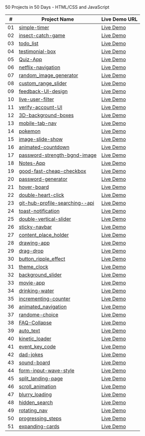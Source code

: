50 Projects in 50 Days - HTML/CSS and JavaScript


| #  | Project Name                                                                 | Live Demo URL                                                                 |
| ---| -----------------------------------------------------------------------------| ------------------------------------------------------------------------------|
| 01 | [simple-timer](https://github.com/2024-Udemy/simple-timer)                    | [Live Demo](https://2024-Udemy.github.io/simple-timer/)                        |
| 02 | [insect-catch-game](https://github.com/2024-Udemy/insect-catch-game)          | [Live Demo](https://2024-Udemy.github.io/insect-catch-game/)                   |
| 03 | [todo_list](https://github.com/2024-Udemy/todo_list)                          | [Live Demo](https://2024-Udemy.github.io/todo_list/)                           |
| 04 | [testimonial-box](https://github.com/2024-Udemy/testimonial-box)              | [Live Demo](https://2024-Udemy.github.io/testimonial-box/)                     |
| 05 | [Quiz-App](https://github.com/2024-Udemy/Quiz-App)                            | [Live Demo](https://2024-Udemy.github.io/Quiz-App/)                            |
| 06 | [netflix-navigation](https://github.com/2024-Udemy/netflix-navigation)        | [Live Demo](https://2024-Udemy.github.io/netflix-navigation/)                  |
| 07 | [random_image_generator](https://github.com/2024-Udemy/random_image_generator)| [Live Demo](https://2024-Udemy.github.io/random_image_generator/)              |
| 08 | [custom_range_slider](https://github.com/2024-Udemy/custom_range_slider)      | [Live Demo](https://2024-Udemy.github.io/custom_range_slider/)                 |
| 09 | [feedback-UI-design](https://github.com/2024-Udemy/feedback-UI-design)        | [Live Demo](https://2024-Udemy.github.io/feedback-UI-design/)                  |
| 10 | [live-user-filter](https://github.com/2024-Udemy/live-user-filter)            | [Live Demo](https://2024-Udemy.github.io/live-user-filter/)                    |
| 11 | [verify-account-UI](https://github.com/2024-Udemy/verify-account-UI)          | [Live Demo](https://2024-Udemy.github.io/verify-account-UI/)                   |
| 12 | [3D-background-boxes](https://github.com/2024-Udemy/3D-background-boxes)      | [Live Demo](https://2024-Udemy.github.io/3D-background-boxes/)                 |
| 13 | [mobile-tab-nav](https://github.com/2024-Udemy/mobile-tab-nav)                | [Live Demo](https://2024-Udemy.github.io/mobile-tab-nav/)                      |
| 14 | [pokemon](https://github.com/2024-Udemy/pokemon)                              | [Live Demo](https://2024-Udemy.github.io/pokemon/)                             |
| 15 | [image-slide-show](https://github.com/2024-Udemy/image-slide-show)            | [Live Demo](https://2024-Udemy.github.io/image-slide-show/)                    |
| 16 | [animated-countdown](https://github.com/2024-Udemy/animated-countdown)        | [Live Demo](https://2024-Udemy.github.io/animated-countdown/)                  |
| 17 | [password-strength-bgnd-image](https://github.com/2024-Udemy/password-strength-bgnd-image) | [Live Demo](https://2024-Udemy.github.io/password-strength-bgnd-image/)      |
| 18 | [Notes-App](https://github.com/2024-Udemy/Notes-App)                          | [Live Demo](https://2024-Udemy.github.io/Notes-App/)                           |
| 19 | [good-fast-cheap-checkbox](https://github.com/2024-Udemy/good-fast-cheap-checkbox) | [Live Demo](https://2024-Udemy.github.io/good-fast-cheap-checkbox/)        |
| 20 | [password-generator](https://github.com/2024-Udemy/password-generator)        | [Live Demo](https://2024-Udemy.github.io/password-generator/)                  |
| 21 | [hover-board](https://github.com/2024-Udemy/hover-board)                      | [Live Demo](https://2024-Udemy.github.io/hover-board/)                         |
| 22 | [double-heart-click](https://github.com/2024-Udemy/double-heart-click)        | [Live Demo](https://2024-Udemy.github.io/double-heart-click/)                  |
| 23 | [git-hub-profile-searching--api](https://github.com/2024-Udemy/git-hub-profile-searching--api) | [Live Demo](https://2024-Udemy.github.io/git-hub-profile-searching--api/)   |
| 24 | [toast-notification](https://github.com/2024-Udemy/toast-notification)        | [Live Demo](https://2024-Udemy.github.io/toast-notification/)                  |
| 25 | [double-vertical-slider](https://github.com/2024-Udemy/double-vertical-slider)| [Live Demo](https://2024-Udemy.github.io/double-vertical-slider/)              |
| 26 | [sticky-navbar](https://github.com/2024-Udemy/sticky-navbar)                  | [Live Demo](https://2024-Udemy.github.io/sticky-navbar/)                       |
| 27 | [content_place_holder](https://github.com/2024-Udemy/content_place_holder)    | [Live Demo](https://2024-Udemy.github.io/content_place_holder/)                |
| 28 | [drawing-app](https://github.com/2024-Udemy/drawing-app)                      | [Live Demo](https://2024-Udemy.github.io/drawing-app/)                         |
| 29 | [drag-drop](https://github.com/2024-Udemy/drag-drop)                          | [Live Demo](https://2024-Udemy.github.io/drag-drop/)                           |
| 30 | [button_ripple_effect](https://github.com/2024-Udemy/button_ripple_effect)    | [Live Demo](https://2024-Udemy.github.io/button_ripple_effect/)                |
| 31 | [theme_clock](https://github.com/2024-Udemy/theme_clock)                      | [Live Demo](https://2024-Udemy.github.io/theme_clock/)                         |
| 32 | [background_slider](https://github.com/2024-Udemy/background_slider)          | [Live Demo](https://2024-Udemy.github.io/background_slider/)                   |
| 33 | [movie-app](https://github.com/2024-Udemy/movie-app)                          | [Live Demo](https://2024-Udemy.github.io/movie-app/)                           |
| 34 | [drinking-water](https://github.com/2024-Udemy/drinking-water)                | [Live Demo](https://2024-Udemy.github.io/drinking-water/)                      |
| 35 | [incrementing-counter](https://github.com/2024-Udemy/incrementing-counter)    | [Live Demo](https://2024-Udemy.github.io/incrementing-counter/)                |
| 36 | [animated_navigation](https://github.com/2024-Udemy/animated_navigation)      | [Live Demo](https://2024-Udemy.github.io/animated_navigation/)                 |
| 37 | [randome-choice](https://github.com/2024-Udemy/randome-choice)                | [Live Demo](https://2024-Udemy.github.io/randome-choice/)                      |
| 38 | [FAQ-Collapse](https://github.com/2024-Udemy/FAQ-Collapse)                    | [Live Demo](https://2024-Udemy.github.io/FAQ-Collapse/)                        |
| 39 | [auto_text](https://github.com/2024-Udemy/auto_text)                          | [Live Demo](https://2024-Udemy.github.io/auto_text/)                           |
| 40 | [kinetic_loader](https://github.com/2024-Udemy/kinetic_loader)                | [Live Demo](https://2024-Udemy.github.io/kinetic_loader/)                      |
| 41 | [event_key_code](https://github.com/2024-Udemy/event_key_code)                | [Live Demo](https://2024-Udemy.github.io/event_key_code/)                      |
| 42 | [dad-jokes](https://github.com/2024-Udemy/dad-jokes)                          | [Live Demo](https://2024-Udemy.github.io/dad-jokes/)                           |
| 43 | [sound-board](https://github.com/2024-Udemy/sound-board)                      | [Live Demo](https://2024-Udemy.github.io/sound-board/)                         |
| 44 | [form-input-wave-style](https://github.com/2024-Udemy/form-input-wave-style)  | [Live Demo](https://2024-Udemy.github.io/form-input-wave-style/)               |
| 45 | [split_landing-page](https://github.com/2024-Udemy/split_landing-page)        | [Live Demo](https://2024-Udemy.github.io/split_landing-page/)                  |
| 46 | [scroll_animation](https://github.com/2024-Udemy/scroll_animation)            | [Live Demo](https://2024-Udemy.github.io/scroll_animation/)                    |
| 47 | [blurry_loading](https://github.com/2024-Udemy/blurry_loading)                | [Live Demo](https://2024-Udemy.github.io/blurry_loading/)                      |
| 48 | [hidden_search](https://github.com/2024-Udemy/hidden_search)                  | [Live Demo](https://2024-Udemy.github.io/hidden_search/)                       |
| 49 | [rotating_nav](https://github.com/2024-Udemy/rotating_nav)                    | [Live Demo](https://2024-Udemy.github.io/rotating_nav/)                        |
| 50 | [progressing_steps](https://github.com/2024-Udemy/progressing_steps)          | [Live Demo](https://2024-Udemy.github.io/progressing_steps/)                   |
| 51 | [expanding-cards](https://github.com/2024-Udemy/expanding-cards)              | [Live Demo](https://2024-Udemy.github.io/expanding-cards/)                     |
